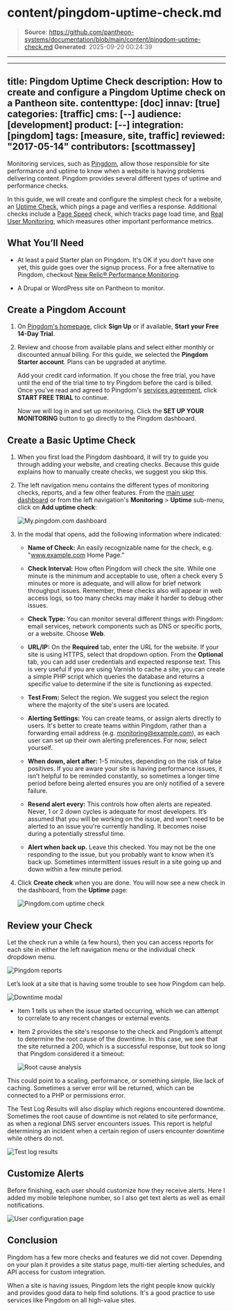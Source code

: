 # content/pingdom-uptime-check.md

> **Source**: https://github.com/pantheon-systems/documentation/blob/main/content/pingdom-uptime-check.md
> **Generated**: 2025-09-20 00:24:39

---

---
title: Pingdom Uptime Check
description: How to create and configure a Pingdom Uptime check on a Pantheon site.
contenttype: [doc]
innav: [true]
categories: [traffic]
cms: [--]
audience: [development]
product: [--]
integration: [pingdom]
tags: [measure, site, traffic]
reviewed: "2017-05-14"
contributors: [scottmassey]
---

Monitoring services, such as [Pingdom](https://www.pingdom.com/), allow those responsible for site performance and uptime to know when a website is having problems delivering content. Pingdom provides several different types of uptime and performance checks.

In this guide, we will create and configure the simplest check for a website, an [Uptime Check](https://www.pingdom.com/product/uptime-monitoring), which pings a page and verifies a response. Additional checks include a [Page Speed](https://www.pingdom.com/product/page-speed) check, which tracks page load time, and [Real User Monitoring](https://www.pingdom.com/product/performance-monitoring), which measures other important performance metrics.

## What You’ll Need

- At least a paid Starter plan on Pingdom. It's OK if you don't have one yet, this guide goes over the signup process. For a free alternative to Pingdom, checkout [New Relic&reg; Performance Monitoring](/guides/new-relic).

- A Drupal or WordPress site on Pantheon to monitor.

## Create a Pingdom Account

1.  On [Pingdom's homepage](https://www.pingdom.com), click **Sign Up** or if available, **Start your Free 14-Day Trial**.

2.  Review and choose from available plans and select either monthly or discounted annual billing. For this guide, we selected the **Pingdom Starter account**. Plans can be upgraded at anytime.

    Add your credit card information. If you chose the free trial, you have until the end of the trial time to try Pingdom before the card is billed. Once you've read and agreed to Pingdom's [services agreement](https://www.pingdom.com/legal/software-service-agreement), click **START FREE TRIAL** to continue.

    Now we will log in and set up monitoring. Click the **SET UP YOUR MONITORING** button to go directly to the Pingdom dashboard.

## Create a Basic Uptime Check

1.  When you first load the Pingdom dashboard, it will try to guide you through adding your website, and creating checks. Because this guide explains how to manually create checks, we suggest you skip this.

2.  The left navigation menu contains the different types of monitoring checks, reports, and a few other features. From the [main user dashboard](https://my.pingdom.com/dashboard) or from the left navigation's **Monitoring** > **Uptime** sub-menu, click on **Add uptime check**:

    ![My.pingdom.com dashboard](../images/integrations/dashboard.png)

3.  In the modal that opens, add the following information where indicated:

    - **Name of Check:** An easily recognizable name for the check, e.g. "www.example.com Home Page.”

    - **Check Interval:** How often Pingdom will check the site. While one minute is the minimum and acceptable to use, often a check every 5 minutes or more is adequate, and will allow for brief network throughput issues. Remember, these checks also will appear in web access logs, so too many checks may make it harder to debug other issues.

    - **Check Type:** You can monitor several different things with Pingdom: email services, network components such as DNS or specific ports, or a website. Choose **Web**.

    - **URL/IP:** On the **Required** tab, enter the URL for the website. If your site is using HTTPS, select that dropdown option. From the **Optional** tab, you can add user credentials and expected response text. This is very useful if you are using Varnish to cache a site; you can create a simple PHP script which queries the database and returns a specific value to determine if the site is functioning as expected.

    - **Test From:** Select the region. We suggest you select the region where the majority of the site's users are located.

    - **Alerting Settings:** You can create teams, or assign alerts directly to users. It's better to create teams within Pingdom, rather than a forwarding email address (e.g. monitoring@example.com), as each user can set up their own alerting preferences. For now, select yourself.

    - **When down, alert after:** 1-5 minutes, depending on the risk of false positives. If you are aware your site is having performance issues, it isn’t helpful to be reminded constantly, so sometimes a longer time period before being alerted ensures you are only notified of a severe failure.

    - **Resend alert every:** This controls how often alerts are repeated. Never, 1 or 2 down cycles is adequate for most developers. It’s assumed that you will be working on the issue, and won't need to be alerted to an issue you're currently handling. It becomes noise during a potentially stressful time.

    - **Alert when back up.** Leave this checked. You may not be the one responding to the issue, but you probably want to know when it’s back up. Sometimes intermittent issues result in a site going up and down within a few minute period.

3.  Click **Create check** when you are done. You will now see a new check in the dashboard, from the **Uptime** page:

    ![Pingdom.com uptime check](../images/integrations/complete_check.png)

## Review your Check
Let the check run a while (a few hours), then you can access reports for each site in either the left navigation menu or the individual check dropdown menu.

![Pingdom reports](../images/integrations/reporting_options.png)

Let’s look at a site that is having some trouble to see how Pingdom can help.

![Downtime modal](../images/integrations/downtime_modal.png)

- Item 1 tells us when the issue started occurring, which we can attempt to correlate to any recent changes or external events.

- Item 2 provides the site's response to the check and Pingdom’s attempt to determine the root cause of the downtime. In this case, we see that the site returned a 200, which is a successful response, but took so long that Pingdom considered it a timeout:

    ![Root cause analysis](../images/integrations/root_cause.png)

This could point to a scaling, performance, or something simple, like lack of caching. Sometimes a server error will be returned, which can be connected to a PHP or permissions error.

The Test Log Results will also display which regions encountered downtime. Sometimes the root cause of downtime is not related to site performance, as when a regional DNS server encounters issues. This report is helpful determining an incident when a certain region of users encounter downtime while others do not.

![Test log results](../images/integrations/test_result.png)

## Customize Alerts

Before finishing, each user should customize how they receive alerts. Here I added my mobile telephone number, so I also get text alerts as well as email notifications.

![User configuration page](../images/integrations/user_config.png)

<Partial file="monitor-alerts.md" />

## Conclusion
Pingdom has a few more checks and features we did not cover. Depending on your plan it provides a site status page, multi-tier alerting schedules, and API access for custom integration.

When a site is having issues, Pingdom lets the right people know quickly and provides good data to help find solutions. It's a good practice to use services like Pingdom on all high-value sites.
